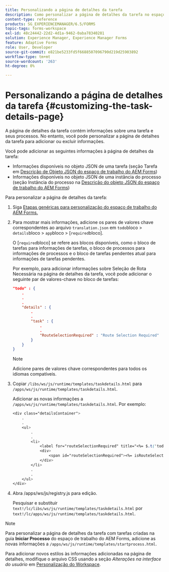 ```yaml
---
title: Personalizando a página de detalhes da tarefa
description: Como personalizar a página de detalhes da tarefa no espaço de trabalho do AEM Forms para modificar as informações padrão exibidas sobre uma tarefa.
content-type: reference
products: SG_EXPERIENCEMANAGER/6.5/FORMS
topic-tags: forms-workspace
exl-id: 48c24442-22d2-4d1a-9462-0aba78340281
solution: Experience Manager, Experience Manager Forms
feature: Adaptive Forms
role: User, Developer
source-git-commit: e821be5233fd5f6688507096790d219d25903892
workflow-type: tm+mt
source-wordcount: '263'
ht-degree: 0%

---
```


# Personalizando a página de detalhes da tarefa {#customizing-the-task-details-page}

A página de detalhes da tarefa contém informações sobre uma tarefa e seus processos. No entanto, você pode personalizar a página de detalhes da tarefa para adicionar ou excluir informações.

Você pode adicionar as seguintes informações à página de detalhes da tarefa:

* Informações disponíveis no objeto JSON de uma tarefa (seção Tarefa em [Descrição de Objeto JSON do espaço de trabalho do AEM Forms](/help/forms/using/html-workspace-json-object-description.md))
* Informações disponíveis no objeto JSON de uma instância do processo (seção Instância do processo na [Descrição do objeto JSON do espaço de trabalho do AEM Forms](/help/forms/using/html-workspace-json-object-description.md))

Para personalizar a página de detalhes da tarefa:

1. Siga [Etapas genéricas para personalização do espaço de trabalho do AEM Forms.](/help/forms/using/generic-steps-html-workspace-customization.md)
1. Para mostrar mais informações, adicione os pares de valores chave correspondentes ao arquivo `translation.json` em `todo`bloco > `details`bloco > `app`bloco > [`required`bloco].

   O [`required`bloco] se refere aos blocos disponíveis, como o bloco de tarefas para informações de tarefas, o bloco de processos para informações de processos e o bloco de tarefas pendentes atual para informações de tarefas pendentes.

   Por exemplo, para adicionar informações sobre Seleção de Rota Necessária na página de detalhes da tarefa, você pode adicionar o seguinte par de valores-chave no bloco de tarefas:

   ```json
   "todo" : {
       .
       .
       .
       "details" : {
           .
           .
           "task" : {
               .
               .
               "RouteSelectionRequired" : "Route Selection Required"
           }
       }
   }
   ```

   >[!NOTE]
   >
   >Adicione pares de valores chave correspondentes para todos os idiomas compatíveis.

1. Copiar `/libs/ws/js/runtime/templates/taskdetails.html` para `/apps/ws/js/runtime/templates/taskdetails.html`.

   Adicionar as novas informações a `/apps/ws/js/runtime/templates/taskdetails.html`. Por exemplo:

   ```css
   <div class="detailsContainer">
       .
       .
       <ul>
           .
           .
           <li>
               <label for="routeSelectionRequired" title="<%= $.t('todo.details.task.RouteSelectionRequired')%>"><%= $.t('todo.details.task.RouteSelectionRequired')%></label>
               <div>
                   <span id="routeSelectionRequired"><%= isRouteSelectionRequired != null ? isRouteSelectionRequired : ''%></span>
               </div>
           </li>
           .
           .
       </ul>
   </div>
   ```

1. Abra /apps/ws/js/registry.js para edição.

   Pesquisar e substituir `text!/lc/libs/ws/js/runtime/templates/taskdetails.html` por `text!/lc/apps/ws/js/runtime/templates/taskdetails.html`.

>[!NOTE]
>
>Para personalizar a página de detalhes da tarefa com tarefas criadas na guia **Iniciar Processo** do espaço de trabalho do AEM Forms, adicione as novas informações a `/apps/ws/js/runtime/templates/startprocess.html`.
>
>Para adicionar novos estilos às informações adicionadas na página de detalhes, modifique o arquivo CSS usando a seção *Alterações na interface do usuário* em [Personalização do Workspace](changing-locale-user-interface.md).
